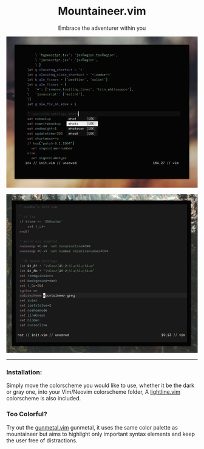 <h1 align="center">Mountaineer.vim</h1>
<p align="center">Embrace the adventurer within you</p>

<p align="center"

![img](scrots/2020-08-28_11-24-06.png)

</p>

<p align="center"

![img](scrots/2020-08-28_11-29-54.png)

</p>

</p>

***

### Installation:
Simply move the colorscheme you would like to use, whether it be the dark or gray one, into your Vim/Neovim colorscheme folder, A [lightline.vim](https://github.com/itchyny/lightline.vim) colorscheme is also included.

### Too Colorful?
Try out the [gunmetal.vim](https://github.com/co1ncidence/gunmetal) gunmetal, it uses the same color palette as mountaineer but aims to highlight only important syntax elements and keep the user free of distractions.
